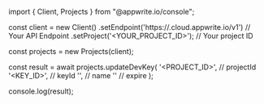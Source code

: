 import { Client, Projects } from "@appwrite.io/console";

const client = new Client()
    .setEndpoint('https://<REGION>.cloud.appwrite.io/v1') // Your API Endpoint
    .setProject('<YOUR_PROJECT_ID>'); // Your project ID

const projects = new Projects(client);

const result = await projects.updateDevKey(
    '<PROJECT_ID>', // projectId
    '<KEY_ID>', // keyId
    '<NAME>', // name
    '' // expire
);

console.log(result);
